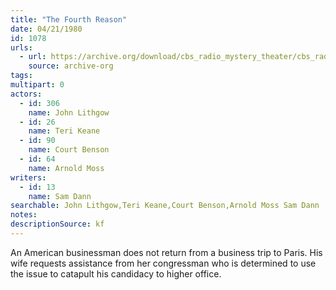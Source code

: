 ```yaml
---
title: "The Fourth Reason"
date: 04/21/1980
id: 1078
urls: 
  - url: https://archive.org/download/cbs_radio_mystery_theater/cbs_radio_mystery_theater-1051-1100.zip/cbs_radio_mystery_theater-1051-1100%2Fcbsrmt_1078_the_fourth_reason.mp3
    source: archive-org
tags: 
multipart: 0
actors:  
  - id: 306
    name: John Lithgow  
  - id: 26
    name: Teri Keane  
  - id: 90
    name: Court Benson  
  - id: 64
    name: Arnold Moss
writers:  
  - id: 13
    name: Sam Dann
searchable: John Lithgow,Teri Keane,Court Benson,Arnold Moss Sam Dann
notes: 
descriptionSource: kf
---
```

An American businessman does not return from a business trip to Paris. His wife requests assistance from her congressman who is determined to use the issue to catapult his candidacy to higher office.